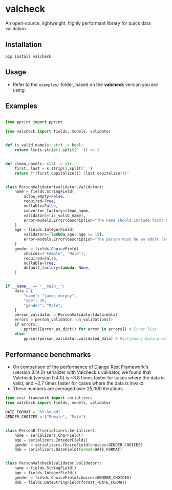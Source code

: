 # valcheck
An open-source, lightweight, highly performant library for quick data validation

## Installation
```
pip install valcheck
```

## Usage
- Refer to the `examples/` folder, based on the **valcheck** version you are using

## Examples
```python

from pprint import pprint

from valcheck import fields, models, validator


def is_valid_name(s: str) -> bool:
    return len(s.strip().split(' ')) == 2


def clean_name(s: str) -> str:
    first, last = s.strip().split(' ')
    return f"{first.capitalize()} {last.capitalize()}"


class PersonValidator(validator.Validator):
    name = fields.StringField(
        allow_empty=False,
        required=True,
        nullable=False,
        converter_factory=clean_name,
        validators=[is_valid_name],
        error=models.Error(description="The name should include first and last name. Eg: `Sundar Pichai`"),
    )
    age = fields.IntegerField(
        validators=[lambda age: age >= 18],
        error=models.Error(description="The person must be an adult (at least 18 years old)"),
    )
    gender = fields.ChoiceField(
        choices=("Female", "Male"),
        required=False,
        nullable=True,
        default_factory=lambda: None,
    )


if __name__ == "__main__":
    data = {
        "name": "james murphy",
        "age": 30,
        "gender": "Male",
    }
    person_validator = PersonValidator(data=data)
    errors = person_validator.run_validations()
    if errors:
        pprint([error.as_dict() for error in errors]) # Error list
    else:
        pprint(person_validator.validated_data) # Dictionary having validated data (by field)
```

## Performance benchmarks
- On comparison of the performance of Django Rest Framework's (version 3.14.0) serializer with Valcheck's
validator, we found that Valcheck (version 0.4.0) is ~3.8 times faster for cases where the data is
valid, and ~2.7 times faster for cases where the data is invalid.
- These numbers are averaged over 25,000 iterations.

```python
from rest_framework import serializers
from valcheck import fields, models, validator

DATE_FORMAT = "%Y-%m-%d"
GENDER_CHOICES = ("Female", "Male")


class PersonDrf(serializers.Serializer):
    name = serializers.CharField()
    age = serializers.IntegerField()
    gender = serializers.ChoiceField(choices=GENDER_CHOICES)
    dob = serializers.DateField(format=DATE_FORMAT)


class PersonValcheck(validator.Validator):
    name = fields.StringField()
    age = fields.IntegerField()
    gender = fields.ChoiceField(choices=GENDER_CHOICES)
    dob = fields.DateStringField(format_=DATE_FORMAT)
```
